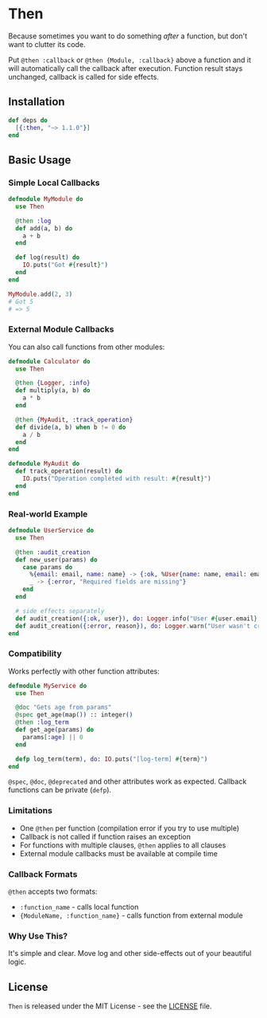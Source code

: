 # Then

Because sometimes you want to do something *after* a function, but don't want to clutter its code.

Put `@then :callback` or `@then {Module, :callback}` above a function and it will automatically 
call the callback after execution. Function result stays unchanged, callback is called for side effects.

## Installation

```elixir
def deps do
  [{:then, "~> 1.1.0"}]
end
```

## Basic Usage

### Simple Local Callbacks

```elixir
defmodule MyModule do
  use Then

  @then :log
  def add(a, b) do
    a + b
  end

  def log(result) do
    IO.puts("Got #{result}")
  end
end

MyModule.add(2, 3)
# Got 5
# => 5
```

### External Module Callbacks

You can also call functions from other modules:

```elixir
defmodule Calculator do
  use Then

  @then {Logger, :info}
  def multiply(a, b) do
    a * b
  end

  @then {MyAudit, :track_operation}
  def divide(a, b) when b != 0 do
    a / b
  end
end

defmodule MyAudit do
  def track_operation(result) do
    IO.puts("Operation completed with result: #{result}")
  end
end
```

### Real-world Example

```elixir
defmodule UserService do
  use Then

  @then :audit_creation
  def new_user(params) do
    case params do
      %{email: email, name: name} -> {:ok, %User{name: name, email: email}}
      _ -> {:error, "Required fields are missing"}
    end
  end

  # side effects separately
  def audit_creation({:ok, user}), do: Logger.info("User #{user.email} created")
  def audit_creation({:error, reason}), do: Logger.warn("User wasn't created. #{reason}")
end
```

### Compatibility

Works perfectly with other function attributes:

```elixir
defmodule MyService do
  use Then

  @doc "Gets age from params"
  @spec get_age(map()) :: integer()
  @then :log_term
  def get_age(params) do
    params[:age] || 0
  end

  defp log_term(term), do: IO.puts("[log-term] #{term}")
end
```

`@spec`, `@doc`, `@deprecated` and other attributes work as expected.
Callback functions can be private (`defp`).

### Limitations

- One `@then` per function (compilation error if you try to use multiple)
- Callback is not called if function raises an exception
- For functions with multiple clauses, `@then` applies to all clauses
- External module callbacks must be available at compile time

### Callback Formats

`@then` accepts two formats:
- `:function_name` - calls local function
- `{ModuleName, :function_name}` - calls function from external module

### Why Use This?

It's simple and clear. Move log and other side-effects out of your beautiful logic.

## License

`Then` is released under the MIT License - see the [LICENSE](license.html) file.
